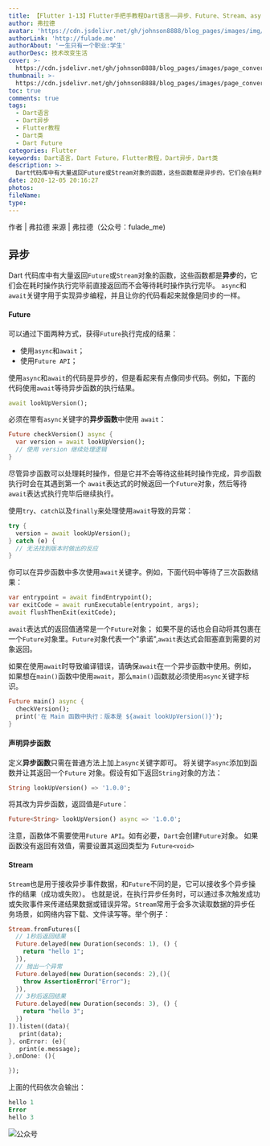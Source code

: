 ```yaml
---
title: 【Flutter 1-13】Flutter手把手教程Dart语言——异步、Future、Stream、async、await详解
author: 弗拉德
avatar: 'https://cdn.jsdelivr.net/gh/johnson8888/blog_pages/images/img/avatar.jpg'
authorLink: 'http://fulade.me'
authorAbout: '一生只有一个职业:学生'
authorDesc: 技术改变生活
cover: >-
  https://cdn.jsdelivr.net/gh/johnson8888/blog_pages/images/page_conver_flutter_blue.jpeg
thumbnail: >-
  https://cdn.jsdelivr.net/gh/johnson8888/blog_pages/images/page_conver_flutter_blue.jpeg
toc: true
comments: true
tags:
  - Dart语言
  - Dart异步
  - Flutter教程
  - Dart类
  - Dart Future
categories: Flutter
keywords: Dart语言，Dart Future，Flutter教程，Dart异步，Dart类
description: >-
  Dart代码库中有大量返回Future或Stream对象的函数，这些函数都是异步的，它们会在耗时操作（比如I/O）执行完毕前直接返回而不会等待耗时操作执行完毕。
date: 2020-12-05 20:16:27
photos:
fileName:
type:
---
```


作者 | 弗拉德
来源 | 弗拉德（公众号：fulade_me)

## 异步
Dart 代码库中有大量返回`Future`或`Stream`对象的函数，这些函数都是**异步**的，它们会在耗时操作执行完毕前直接返回而不会等待耗时操作执行完毕。
`async`和`await`关键字用于实现异步编程，并且让你的代码看起来就像是同步的一样。


#### Future
可以通过下面两种方式，获得`Future`执行完成的结果：
- 使用`async`和`await`；
- 使用`Future API`；

使用`async`和`await`的代码是异步的，但是看起来有点像同步代码。例如，下面的代码使用`await`等待异步函数的执行结果。
``` dart
await lookUpVersion();
```
必须在带有`async`关键字的**异步函数**中使用 `await`：
``` dart
Future checkVersion() async {
  var version = await lookUpVersion();
  // 使用 version 继续处理逻辑
}
```
尽管异步函数可以处理耗时操作，但是它并不会等待这些耗时操作完成，异步函数执行时会在其遇到第一个 `await`表达式的时候返回一个`Future`对象，然后等待`await`表达式执行完毕后继续执行。

使用`try`、`catch`以及`finally`来处理使用`await`导致的异常：
``` dart
try {
  version = await lookUpVersion();
} catch (e) {
  // 无法找到版本时做出的反应
}
```
你可以在异步函数中多次使用`await`关键字。例如，下面代码中等待了三次函数结果：
``` dart
var entrypoint = await findEntrypoint();
var exitCode = await runExecutable(entrypoint, args);
await flushThenExit(exitCode);
```
`await`表达式的返回值通常是一个`Future`对象；
如果不是的话也会自动将其包裹在一个`Future`对象里。`Future`对象代表一个"承诺",`await`表达式会阻塞直到需要的对象返回。

如果在使用`await`时导致编译错误，请确保`await`在一个异步函数中使用。例如，如果想在`main()`函数中使用`await`，那么`main()`函数就必须使用`async`关键字标识。
``` dart
Future main() async {
  checkVersion();
  print('在 Main 函数中执行：版本是 ${await lookUpVersion()}');
}
```
#### 声明异步函数
定义**异步函数**只需在普通方法上加上`async`关键字即可。
将关键字`async`添加到函数并让其返回一个`Future` 对象。假设有如下返回`String`对象的方法：
``` dart
String lookUpVersion() => '1.0.0';
```
将其改为异步函数，返回值是`Future`：
``` dart
Future<String> lookUpVersion() async => '1.0.0';
```
注意，函数体不需要使用`Future API`。如有必要，`Dart`会创建`Future`对象。
如果函数没有返回有效值，需要设置其返回类型为 `Future<void>`
#### Stream
`Stream`也是用于接收异步事件数据，和`Future`不同的是，它可以接收多个异步操作的结果（成功或失败）。 也就是说，在执行异步任务时，可以通过多次触发成功或失败事件来传递结果数据或错误异常。`Stream`常用于会多次读取数据的异步任务场景，如网络内容下载、文件读写等。举个例子：
``` dart
Stream.fromFutures([
  // 1秒后返回结果
  Future.delayed(new Duration(seconds: 1), () {
    return "hello 1";
  }),
  // 抛出一个异常
  Future.delayed(new Duration(seconds: 2),(){
    throw AssertionError("Error");
  }),
  // 3秒后返回结果
  Future.delayed(new Duration(seconds: 3), () {
    return "hello 3";
  })
]).listen((data){
   print(data);
}, onError: (e){
   print(e.message);
},onDone: (){

});
```
上面的代码依次会输出：
``` dart
hello 1
Error
hello 3
```

![公众号](https://cdn.jsdelivr.net/gh/johnson8888/blog_pages/images/page_footer.jpg)